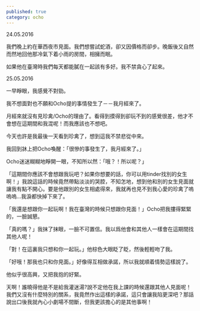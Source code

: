 ```yaml
---
published: true
category: ocho
---
```

24.05.2016

我們晚上約在華西夜市見面。我們想嘗試蛇酒，卻又因價格而卻步。晚飯後又自然而然地回他那冷氣下着小雨的房間，相擁而眠。

如果他在臺灣時我們每天都能膩在一起該有多好。我不禁貪心了起來。

25.05.2016

一早睜眼，我感覺不對勁。

我不想面對也不願和Ocho提的事情發生了－－我月經來了。

月經來就沒有見珍禽/Ocho的理由了。看得到摸得到卻玩不到的感覺很差，他才不會想在這期間和我混呢！而我應該也不想吧。

今天也許是我最後一天看到珍禽了，想到這我不禁悲從中來。

我回到牀上把Ocho喚醒：「很慘的事發生了，我月經來了。」

Ocho迷迷糊糊地睜開一眼，不知所以然：「哦？！所以呢？」

「這期間你應該不會想跟我玩吧？如果你想要的話，你可以用tinder找別的女生啊！」我說這話的時候竟然帶點淡淡的哭腔，不知怎地，想到他和別的女生見面就讓我有點不開心。要是他跟別的女生相處得來，我就再也見不到我心愛的珍禽了嗚嗚嗚...我淚都快掉下來了。

「我還是想跟你一起玩啊！我在臺灣的時候只想跟你見面！」Ocho把我摟得緊緊的，一臉誠懇。

「真的嗎？」我抹了抹眼，一臉不可置信。我以爲他會和其他人一樣會在這期間找其他人呢！

「對！在這裏我只想和你一起玩。」他棕色大眼眨了眨，然後輕輕吻了我。

「好哦！那我也只和你見面。」好像得互相做承諾，所以我就順着情勢這樣說了。

他似乎很高興，又把我抱的好緊。

天啊！誰曉得他是不是給我灌迷湯?說不定他在我上課的時候還跟其他人見面呢！我們又沒有什麼特別的關系，我竟然作出這樣的承諾，這只會讓我陷更深吧？那話說出口後我就內心小劇場不間斷，但我更該擔心的是其他事啊！
